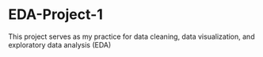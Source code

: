 # EDA-Project-1
This project serves as my practice for data cleaning, data visualization, and exploratory data analysis (EDA)
